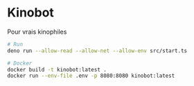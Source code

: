 # Kinobot

Pour vrais kinophiles

```sh
# Run
deno run --allow-read --allow-net --allow-env src/start.ts

# Docker
docker build -t kinobot:latest .
docker run --env-file .env -p 8080:8080 kinobot:latest
```
